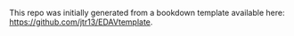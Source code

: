 This repo was initially generated from a bookdown template available here: https://github.com/jtr13/EDAVtemplate.
